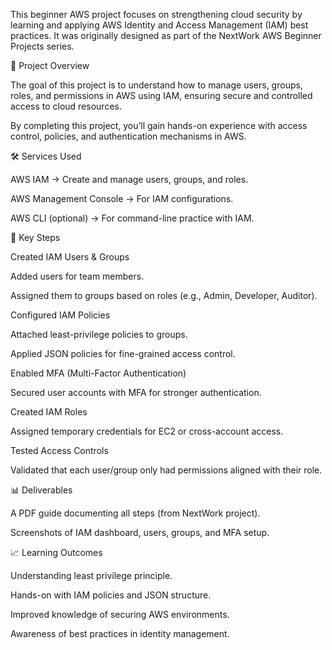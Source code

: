 This beginner AWS project focuses on strengthening cloud security by learning and applying AWS Identity and Access Management (IAM) best practices.
It was originally designed as part of the NextWork AWS Beginner Projects series.

📌 Project Overview

The goal of this project is to understand how to manage users, groups, roles, and permissions in AWS using IAM, ensuring secure and controlled access to cloud resources.

By completing this project, you’ll gain hands-on experience with access control, policies, and authentication mechanisms in AWS.

🛠️ Services Used

AWS IAM → Create and manage users, groups, and roles.

AWS Management Console → For IAM configurations.

AWS CLI (optional) → For command-line practice with IAM.

🚀 Key Steps

Created IAM Users & Groups

Added users for team members.

Assigned them to groups based on roles (e.g., Admin, Developer, Auditor).

Configured IAM Policies

Attached least-privilege policies to groups.

Applied JSON policies for fine-grained access control.

Enabled MFA (Multi-Factor Authentication)

Secured user accounts with MFA for stronger authentication.

Created IAM Roles

Assigned temporary credentials for EC2 or cross-account access.

Tested Access Controls

Validated that each user/group only had permissions aligned with their role.

📊 Deliverables

A PDF guide documenting all steps (from NextWork project).

Screenshots of IAM dashboard, users, groups, and MFA setup.


📈 Learning Outcomes

Understanding least privilege principle.

Hands-on with IAM policies and JSON structure.

Improved knowledge of securing AWS environments.

Awareness of best practices in identity management.
